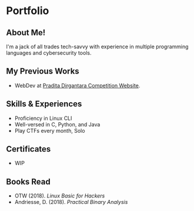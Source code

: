 # Portfolio

## About Me!

I'm a jack of all trades tech-savvy with experience in multiple programming languages and cybersecurity tools.

## My Previous Works

- WebDev at [Pradita Dirgantara Competition Website](https://pdc.praditadirgantara.sch.id).

## Skills & Experiences

- Proficiency in Linux CLI
- Well-versed in C, Python, and Java
- Play CTFs every month, Solo

## Certificates

- WIP

## Books Read

- OTW (2018). <i>Linux Basic for Hackers</i>
- Andriesse, D. (2018). <i>Practical Binary Analysis</i>
